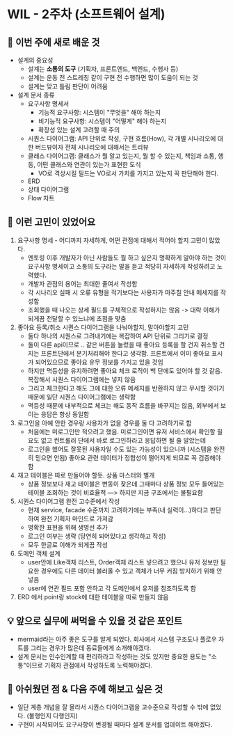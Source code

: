 # WIL - 2주차 (소프트웨어 설계)

## 🧠 이번 주에 새로 배운 것
- 설계의 중요성
  - 설계는 **소통의 도구** (기획자, 프론트엔드, 백엔드, 수행사 등)
  - 설계는 운동 전 스트레칭 같이 구현 전 수행하면 많이 도움이 되는 것
  - 설계는 맞고 틀림 판단이 어려움
- 설계 문서 종류
  - 요구사항 명세서
    - 기능적 요구사항: 시스템이 "무엇을" 해야 하는지
    - 비기능적 요구사항: 시스템이 "어떻게" 해야 하는지
    - 확장성 있는 설계 고려할 때 주의
  - 시퀀스 다이어그램: API 단위로 작성, 구현 흐름(How), 각 개별 시나리오에 대한 버드뷰이자 전체 시나리오에 대해서는 트리뷰
  - 클래스 다이어그램: 클래스가 뭘 알고 있는지, 뭘 할 수 있는지, 책임과 소통, 행동, 어떤 클래스와 연관이 있는가 표현한 도식
    - VO로 격상시킬 필드는 VO로서 가치를 가지고 있는지 꼭 판단해야 한다.
  - ERD
  - 상태 다이어그램
  - Flow 차트

## 💭 이런 고민이 있었어요
1. 요구사항 명세 - 어디까지 자세하게, 어떤 관점에 대해서 적어야 할지 고민이 많았다.
   - 멘토링 이후 개발자가 아닌 사람들도 뭘 하고 싶은지 명확하게 알아야 하는 것이 요구사항 명세이고 소통의 도구라는 말을 듣고 적당히 자세하게 작성하려고 노력했다.
   - 개발자 관점의 용어는 최대한 줄여서 작성함
   - 각 시나리오 실패 시 오류 유형을 적기보다는 사용자가 마주칠 안내 메세지를 작성함
   - 조회했을 때 나오는 상세 필드를 구체적으로 작성하지는 않음 -> 대략 이해가 되게끔 전달할 수 있느냐에 초점을 맞춤
2. 좋아요 등록/취소 시퀀스 다이어그램을 나눠야할지, 말아야할지 고민
   - 둘다 하나의 시퀀스로 그려내기에는 복잡하여 API 단위로 그리기로 결정
   - 둘이 다른 api이므로 .. 같은 버튼을 눌렀을 때 좋아요 등록을 할 건지 취소할 건지는 프론트단에서 분기처리해야 한다고 생각함. 프론트에서 이미 좋아요 표시가 되어있으므로 좋아요 유무 정보를 가지고 있을 것임
   - 하지만 멱등성을 유지하려면 좋아요 체크 로직이 백 단에도 있어야 할 것 같음. 복잡해서 시퀀스 다이어그램에는 넣지 않음
   - 그리고 체크한다고 해도 그에 대한 오류 메세지를 반환하지 않고 무시할 것이기 때문에 일단 시퀀스 다이어그램에는 생략함
   - 멱등성 때문에 내부적으로 체크는 해도 동작 흐름을 바꾸지는 않음, 외부에서 보이는 응답은 항상 동일함
3. 로그인을 아예 안한 경우랑 사용자가 없을 경우를 둘 다 고려하기로 함
   - 처음에는 미로그인만 적으려고 했음. 미로그인이면 유저 서비스에서 확인할 필요도 없고 컨트롤러 단에서 바로 로그인하라고 응답하면 될 줄 알았는데
   - 로그인을 했어도 잘못된 사용자일 수도 있는 가능성이 있으니까 (시스템을 완전히 믿으면 안됨) 좋아요 관련 데이터가 정합성이 떨어지게 되므로 꼭 검증해야 함
4. 재고 테이블은 따로 만들어야 할듯. 상품 마스터와 별개
   - 상품 정보보다 재고 테이블은 변동이 잦은데 그때마다 상품 정보 모두 들어있는 테이블 조회하는 것이 비효율적 —> 하지만 지금 구조에서는 불필요함
5. 시퀀스 다이어그램 완전 고수준에서 작성
   - 현재 service, facade 수준까지 고려하기에는 부족(내 실력이...)하다고 판단하여 완전 기획자 마인드로 가져감
   - 명확한 표현을 위해 생명선 추가
   - 로그인 여부는 생략 (당연히 되어있다고 생각하고 작성)
   - 모두 한글로 이해가 되게끔 작성
6. 도메인 객체 설계
   - user안에 Like객체 리스트, Order객체 리스트 넣으려고 했으나 유저 정보만 필요한 경우에도 다른 데이터 불러올 수 있고 객체가 너무 커짐 방지하기 위해 안 넣음
   - user에 연관 필드 포함 안하고 각 도메인에서 유저를 참조하도록 함
7. ERD 에서 point랑 stock에 대한 테이블을 따로 만들지 않음

## 💡 앞으로 실무에 써먹을 수 있을 것 같은 포인트
- mermaid라는 아주 좋은 도구를 알게 되었다. 회사에서 시스템 구조도나 플로우 차트를 그리는 경우가 많은데 동료들에게 소개해야겠다.
- 설계 문서는 인수인계할 때 편리하라고 작성하는 것도 있지만 중요한 용도는 "소통"이므로 기획자 관점에서 작성하도록 노력해야겠다.

## 🤔 아쉬웠던 점 & 다음 주에 해보고 싶은 것
- 일단 계층 개념을 잘 몰라서 시퀀스 다이어그램을 고수준으로 작성할 수 밖에 없었다. (불행인지 다행인지)
- 구현이 시작되어도 요구사항이 변경될 때마다 설계 문서를 업데이트 해야겠다.
